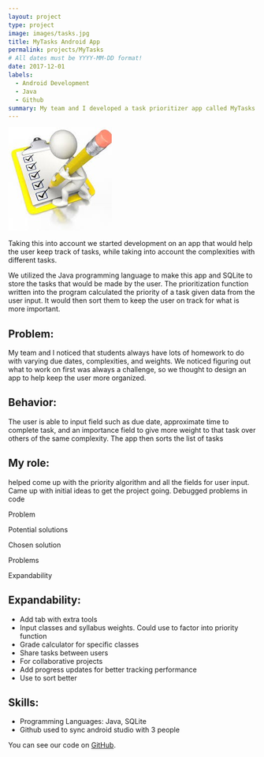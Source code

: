 ```yaml
---
layout: project
type: project
image: images/tasks.jpg
title: MyTasks Android App
permalink: projects/MyTasks
# All dates must be YYYY-MM-DD format!
date: 2017-12-01
labels:
  - Android Development
  - Java
  - Github
summary: My team and I developed a task prioritizer app called MyTasks to give students a prioritized to do list.
---
```


<div class="ui small rounded images">
  <img class="ui image" src="../images/tasks.jpg">
</div>

Taking this into account we started development on an app that would help the user keep track of tasks, while taking into account the complexities with different tasks.  

We utilized the Java programming language to make this app and SQLite to store the tasks that would be made by the user. The prioritization function written into the program calculated the priority of a task given data from the user input. It would then sort them to keep the user on track for what is more important. 

## Problem: 
My team and I noticed that students always have lots of homework to do with varying due dates, complexities, and weights. We noticed figuring out what to work on first was always a challenge, so we thought to design an app to help keep the user more organized. 

## Behavior:
The user is able to input field such as due date, approximate time to complete task, and an importance field to give more weight to that task over others of the same complexity. The app then sorts the list of tasks 

## My role:
helped come up with the priority algorithm and all the fields for user input. Came up with initial ideas to get the project going. Debugged problems in code 

Problem 

Potential solutions 

Chosen solution 

Problems 

Expandability 


## Expandability: 
* Add tab with extra tools 
* Input classes and syllabus weights. Could use to factor into priority function 
* Grade calculator for specific classes 
* Share tasks between users 
* For collaborative projects 
* Add progress updates for better tracking performance 
* Use to sort better 

## Skills: 
* Programming Languages: Java, SQLite 
* Github used to sync android studio with 3 people

You can see our code on [GitHub](https://github.com/EE396-Android-Project/HomeworkPlanner).


